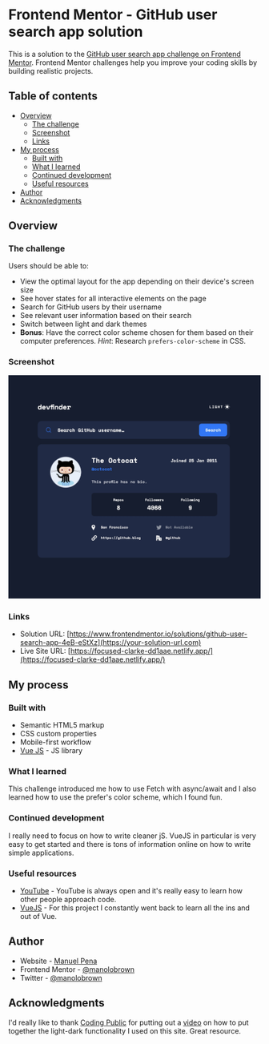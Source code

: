# Frontend Mentor - GitHub user search app solution

This is a solution to the [GitHub user search app challenge on Frontend Mentor](https://www.frontendmentor.io/challenges/github-user-search-app-Q09YOgaH6). Frontend Mentor challenges help you improve your coding skills by building realistic projects.

## Table of contents

- [Overview](#overview)
  - [The challenge](#the-challenge)
  - [Screenshot](#screenshot)
  - [Links](#links)
- [My process](#my-process)
  - [Built with](#built-with)
  - [What I learned](#what-i-learned)
  - [Continued development](#continued-development)
  - [Useful resources](#useful-resources)
- [Author](#author)
- [Acknowledgments](#acknowledgments)

## Overview

### The challenge

Users should be able to:

- View the optimal layout for the app depending on their device's screen size
- See hover states for all interactive elements on the page
- Search for GitHub users by their username
- See relevant user information based on their search
- Switch between light and dark themes
- **Bonus**: Have the correct color scheme chosen for them based on their computer preferences. _Hint_: Research `prefers-color-scheme` in CSS.

### Screenshot

![Site preview for the GitHub user search app coding challenge](./screenshot.jpg)

### Links

- Solution URL: [https://www.frontendmentor.io/solutions/github-user-search-app-4eB-eStXz](https://your-solution-url.com)
- Live Site URL: [https://focused-clarke-dd1aae.netlify.app/](https://focused-clarke-dd1aae.netlify.app/)

## My process

### Built with

- Semantic HTML5 markup
- CSS custom properties
- Mobile-first workflow
- [Vue JS](https://vuejs.org/) - JS library

### What I learned

This challenge introduced me how to use Fetch with async/await and I also learned how to use the prefer's color scheme, which I found fun.

### Continued development

I really need to focus on how to write cleaner jS. VueJS in particular is very easy to get started and there is tons of information online on how to write simple applications.

### Useful resources

- [YouTube](https://www.youtube.com) - YouTube is always open and it's really easy to learn how other people approach code.
- [VueJS](https://vuejs.org/) - For this project I constantly went back to learn all the ins and out of Vue.

## Author

- Website - [Manuel Pena](https://www.mannydevelops.com/)
- Frontend Mentor - [@manolobrown](https://www.frontendmentor.io/profile/manolobrown)
- Twitter - [@manolobrown](https://www.twitter.com/manolobrown)

## Acknowledgments

I'd really like to thank [Coding Public](https://github.com/coding-in-public) for putting out a [video](https://www.youtube.com/watch?v=uO3RF_67re8&t=960s) on how to put together the light-dark functionality I used on this site. Great resource.
